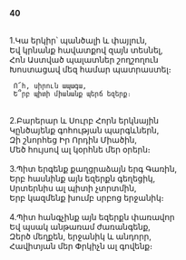 **40**

\
1.Կա երկիր՝ պանծալի և փայլուն,\
Եվ կրնանք հավատքով զայն տեսնել,\
Հոն Աստված պալատներ շողշողուն\
Խոստացավ մեզ համար պատրաստել։

     Ո՜հ, սիրուն ապագա,
     Ե՞րբ պիտի միանանք պերճ եզերք։

\
2.Բարերար և Սուրբ Հորն երկնային\
Կընծայենք գոհության պարգևներն,\
Զի շնորհեց Իր Որդին Միածին,\
Մեծ հույսով ալ կօրհնե մեր օրերն։\
\
3.Պիտ երգենք քաղցրաձայն երգ Գառին,\
Երբ հասնինք այն եզերքն գեղեցիկ,\
Սրտերնիս ալ պիտի չտրտմին,\
Երբ կազմենք խումբ սրբոց երջանիկ։\
\
4.Պիտ հանգչինք այն եզերքն փառավոր\
Եվ պսակ անթառամ ժառանգենք,\
Զերծ մեղքեն, երջանիկ և անդորր,\
Հավիտյան մեր Փրկիչն ալ գովենք։
